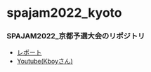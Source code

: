 # spajam2022_kyoto
### SPAJAM2022_京都予選大会のリポジトリ

- [レポート](https://flutter-square.com/spajam2022-in-kyoto/)
- [Youtube(Kboyさん)](https://youtu.be/YD3WPTlG0vc)
